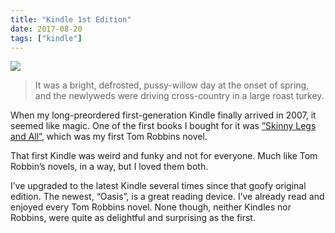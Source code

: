 ```yaml
---
title: "Kindle 1st Edition"
date: 2017-08-20
tags: ["kindle"]
---
```


![][image-1]

> It was a bright, defrosted, pussy-willow day at the onset of spring, and the newlyweds were driving cross-country in a large roast turkey.

When my long-preordered first-generation Kindle finally arrived in 2007, it seemed like magic. One of the first books I bought for it was [”Skinny Legs and All”][1], which was my first Tom Robbins novel.

That first Kindle was weird and funky and not for everyone. Much like Tom Robbin’s novels, in a way, but I loved them both. 

I’ve upgraded to the latest Kindle several times since that goofy original edition. The newest, “Oasis”, is a great reading device. I’ve already read and enjoyed every Tom Robbins novel. None though, neither Kindles nor Robbins, were quite as delightful and surprising as the first.


[1]:	https://www.goodreads.com/book/show/106269.Skinny_Legs_and_All

[image-1]:	/img/2017/kindle-1st-ed.jpg